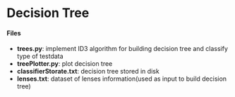 Decision Tree
=============

#### Files
* **trees.py**: implement ID3 algorithm for building decision tree and classify type of testdata
* **treePlotter.py**: plot decision tree
* **classifierStorate.txt**: decision tree stored in disk
* **lenses.txt**: dataset of lenses information(used as input to build decision tree)
